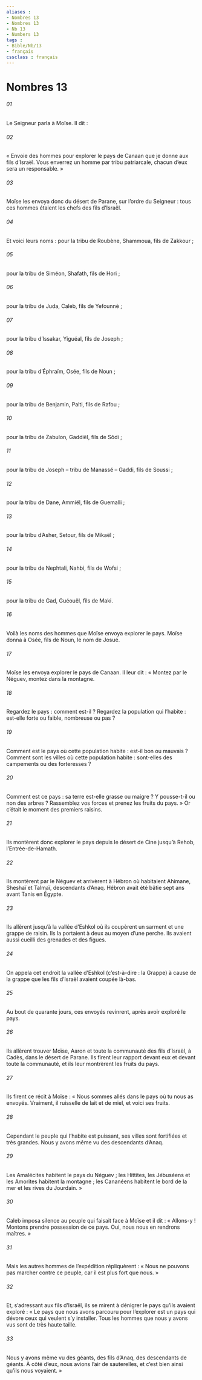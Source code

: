 ```yaml
---
aliases : 
- Nombres 13
- Nombres 13
- Nb 13
- Numbers 13
tags : 
- Bible/Nb/13
- français
cssclass : français
---
```


# Nombres 13

###### 01
Le Seigneur parla à Moïse. Il dit :
###### 02
« Envoie des hommes pour explorer le pays de Canaan que je donne aux fils d’Israël. Vous enverrez un homme par tribu patriarcale, chacun d’eux sera un responsable. »
###### 03
Moïse les envoya donc du désert de Parane, sur l’ordre du Seigneur : tous ces hommes étaient les chefs des fils d’Israël.
###### 04
Et voici leurs noms :
pour la tribu de Roubène, Shammoua, fils de Zakkour ;
###### 05
pour la tribu de Siméon, Shafath, fils de Hori ;
###### 06
pour la tribu de Juda, Caleb, fils de Yefounnè ;
###### 07
pour la tribu d’Issakar, Yiguéal, fils de Joseph ;
###### 08
pour la tribu d’Éphraïm, Osée, fils de Noun ;
###### 09
pour la tribu de Benjamin, Palti, fils de Rafou ;
###### 10
pour la tribu de Zabulon, Gaddiël, fils de Sôdi ;
###### 11
pour la tribu de Joseph – tribu de Manassé – Gaddi, fils de Soussi ;
###### 12
pour la tribu de Dane, Ammiël, fils de Guemalli ;
###### 13
pour la tribu d’Asher, Setour, fils de Mikaël ;
###### 14
pour la tribu de Nephtali, Nahbi, fils de Wofsi ;
###### 15
pour la tribu de Gad, Guéouël, fils de Maki.
###### 16
Voilà les noms des hommes que Moïse envoya explorer le pays. Moïse donna à Osée, fils de Noun, le nom de Josué.
###### 17
Moïse les envoya explorer le pays de Canaan. Il leur dit : « Montez par le Néguev, montez dans la montagne.
###### 18
Regardez le pays : comment est-il ? Regardez la population qui l’habite : est-elle forte ou faible, nombreuse ou pas ?
###### 19
Comment est le pays où cette population habite : est-il bon ou mauvais ? Comment sont les villes où cette population habite : sont-elles des campements ou des forteresses ?
###### 20
Comment est ce pays : sa terre est-elle grasse ou maigre ? Y pousse-t-il ou non des arbres ? Rassemblez vos forces et prenez les fruits du pays. »
Or c’était le moment des premiers raisins.
###### 21
Ils montèrent donc explorer le pays depuis le désert de Cine jusqu’à Rehob, l’Entrée-de-Hamath.
###### 22
Ils montèrent par le Néguev et arrivèrent à Hébron où habitaient Ahimane, Sheshaï et Talmaï, descendants d’Anaq. Hébron avait été bâtie sept ans avant Tanis en Égypte.
###### 23
Ils allèrent jusqu’à la vallée d’Eshkol où ils coupèrent un sarment et une grappe de raisin. Ils la portaient à deux au moyen d’une perche. Ils avaient aussi cueilli des grenades et des figues.
###### 24
On appela cet endroit la vallée d’Eshkol (c’est-à-dire : la Grappe) à cause de la grappe que les fils d’Israël avaient coupée là-bas.
###### 25
Au bout de quarante jours, ces envoyés revinrent, après avoir exploré le pays.
###### 26
Ils allèrent trouver Moïse, Aaron et toute la communauté des fils d’Israël, à Cadès, dans le désert de Parane. Ils firent leur rapport devant eux et devant toute la communauté, et ils leur montrèrent les fruits du pays.
###### 27
Ils firent ce récit à Moïse : « Nous sommes allés dans le pays où tu nous as envoyés. Vraiment, il ruisselle de lait et de miel, et voici ses fruits.
###### 28
Cependant le peuple qui l’habite est puissant, ses villes sont fortifiées et très grandes. Nous y avons même vu des descendants d’Anaq.
###### 29
Les Amalécites habitent le pays du Néguev ; les Hittites, les Jébuséens et les Amorites habitent la montagne ; les Cananéens habitent le bord de la mer et les rives du Jourdain. »
###### 30
Caleb imposa silence au peuple qui faisait face à Moïse et il dit : « Allons-y ! Montons prendre possession de ce pays. Oui, nous nous en rendrons maîtres. »
###### 31
Mais les autres hommes de l’expédition répliquèrent : « Nous ne pouvons pas marcher contre ce peuple, car il est plus fort que nous. »
###### 32
Et, s’adressant aux fils d’Israël, ils se mirent à dénigrer le pays qu’ils avaient exploré : « Le pays que nous avons parcouru pour l’explorer est un pays qui dévore ceux qui veulent s’y installer. Tous les hommes que nous y avons vus sont de très haute taille.
###### 33
Nous y avons même vu des géants, des fils d’Anaq, des descendants de géants. À côté d’eux, nous avions l’air de sauterelles, et c’est bien ainsi qu’ils nous voyaient. »
